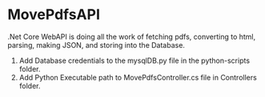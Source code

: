 # MovePdfsAPI

.Net Core WebAPI is doing all the work of fetching pdfs, converting to html, parsing, making JSON, and storing into the Database.


1. Add Database credentials to the mysqlDB.py file in the python-scripts folder.
2. Add Python Executable path to MovePdfsController.cs file in Controllers folder. 
